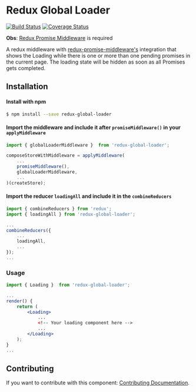 # Redux Global Loader

[![Build Status](https://travis-ci.org/guilouro/redux-global-loader.svg?branch=master)](https://travis-ci.org/guilouro/redux-global-loader)
[![Coverage Status](https://coveralls.io/repos/github/guilouro/redux-global-loader/badge.svg?branch=master)](https://coveralls.io/github/guilouro/redux-global-loader?branch=master)

**Obs**: [Redux Promise Middleware](https://github.com/pburtchaell/redux-promise-middleware/) is required

A redux middleware with [redux-promise-middleware's](https://github.com/pburtchaell/redux-promise-middleware/) integration that shows the Loading while there is one or more than one pending promises in the current page. The loading state will be hidden as soon as all Promises gets completed.


## Installation

#### Install with npm

```sh
$ npm install --save redux-global-loader
```

#### Import the middleware and include it after `promiseMiddleware()` in your `applyMiddleware`

```jsx
import { globalLoaderMiddleware }  from 'redux-global-loader';

composeStoreWithMiddleware = applyMiddleware(
    ...
    promiseMiddleware(),
    globalLoaderMiddleware,
    ...
)(createStore);
```

#### Import the reducer `loadingAll` and include it in the `combineReducers`

```jsx
import { combineReducers } from 'redux';
import { loadingAll } from 'redux-global-loader';

...
combineReducers({
    ...
    loadingAll,
    ...
});
...
```

### Usage

```jsx
import { Loading }  from 'redux-global-loader';

...
render() {
    return (
        <Loading>
            ...
            <!-- Your loading component here -->
            ...
        </Loading>
    );
}
...
```

## Contributing

If you want to contribute with this component:
[Contributing Documentation](https://github.com/guilouro/redux-global-loader/blob/master/CONTRIBUTING.md).

